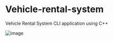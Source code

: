 # Vehicle-rental-system
Vehicle Rental System CLI application using C++

![image](https://github.com/amandeepsirohi/Vehicle-rental-system/assets/125798090/bbe7d93d-0d85-4abd-9dd3-96f045bb62d4)

